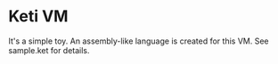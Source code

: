 Keti VM
====

It's a simple toy. An assembly-like language is created for this VM. See
sample.ket for details.
